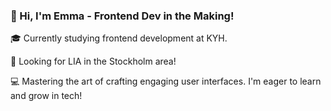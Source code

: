 ### 👋 Hi, I'm Emma - Frontend Dev in the Making!

🎓 Currently studying frontend development at KYH.

🚀 Looking for LIA in the Stockholm area!

💻 Mastering the art of crafting engaging user interfaces. I'm eager to learn and grow in tech!

<!--
**emmaoliviamellgren/emmaoliviamellgren** is a ✨ _special_ ✨ repository because its `README.md` (this file) appears on your GitHub profile.

Here are some ideas to get you started:

- 🔭 I’m currently working on ...
- 🌱 I’m currently learning ...
- 👯 I’m looking to collaborate on ...
- 🤔 I’m looking for help with ...
- 💬 Ask me about ...
- 📫 How to reach me: ...
- 😄 Pronouns: ...
- ⚡ Fun fact: ...
-->
